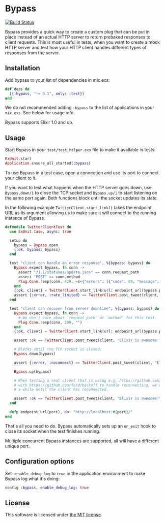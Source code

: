 # Bypass

[![Build Status](https://travis-ci.org/PSPDFKit-labs/bypass.svg?branch=master)](https://travis-ci.org/PSPDFKit-labs/bypass)

Bypass provides a quick way to create a custom plug that can be put in place instead of an actual
HTTP server to return prebaked responses to client requests. This is most useful in tests, when you
want to create a mock HTTP server and test how your HTTP client handles different types of
responses from the server.

## Installation

Add bypass to your list of dependencies in mix.exs:

```elixir
def deps do
  [{:bypass, "~> 0.1", only: :test}]
end
```

We do not recommended adding `:bypass` to the list of applications in your `mix.exs`. See below
for usage info.

Bypass supports Elixir 1.0 and up.


## Usage

Start Bypass in your `test/test_helper.exs` file to make it available in tests:

```elixir
ExUnit.start
Application.ensure_all_started(:bypass)
```

To use Bypass in a test case, open a connection and use its port to connect your client to it.

If you want to test what happens when the HTTP server goes down, use `Bypass.down/1` to close the
TCP socket and `Bypass.up/1` to start listening on the same port again. Both functions block until
the socket updates its state.

In the following example `TwitterClient.start_link()` takes the endpoint URL as its argument
allowing us to make sure it will connect to the running instance of Bypass.

```elixir
defmodule TwitterClientTest do
  use ExUnit.Case, async: true

  setup do
    bypass = Bypass.open
    {:ok, bypass: bypass}
  end

  test "client can handle an error response", %{bypass: bypass} do
    Bypass.expect bypass, fn conn ->
      assert "/1.1/statuses/update.json" == conn.request_path
      assert "POST" == conn.method
      Plug.Conn.resp(conn, 429, ~s<{"errors": [{"code": 88, "message": "Rate limit exceeded"}]}>)
    end
    {:ok, client} = TwitterClient.start_link(url: endpoint_url(bypass.port))
    assert {:error, :rate_limited} == TwitterClient.post_tweet(client, "Elixir is awesome!")
  end

  test "client can recover from server downtime", %{bypass: bypass} do
    Bypass.expect bypass, fn conn ->
      # We don't care about `request_path` or `method` for this test.
      Plug.Conn.resp(conn, 200, "")
    end
    {:ok, client} = TwitterClient.start_link(url: endpoint_url(bypass.port))

    assert :ok == TwitterClient.post_tweet(client, "Elixir is awesome!")

    # Blocks until the TCP socket is closed.
    Bypass.down(bypass)

    assert {:error, :noconnect} == TwitterClient.post_tweet(client, "Elixir is awesome!")

    Bypass.up(bypass)

    # When testing a real client that is using e.g. https://github.com/fishcakez/connection
    # with https://github.com/ferd/backoff to handle reconnecting, we'd have to loop for
    # a while until the client has reconnected.

    assert :ok == TwitterClient.post_tweet(client, "Elixir is awesome!")
  end

  defp endpoint_url(port), do: "http://localhost:#{port}/"
end
```

That's all you need to do. Bypass automatically sets up an `on_exit` hook to close its socket when
the test finishes running.

Multiple concurrent Bypass instances are supported, all will have a different unique port.

## Configuration options

Set `:enable_debug_log` to `true` in the application environment to make Bypass log what it's doing:

```elixir
config :bypass, enable_debug_log: true
```

## License

This software is licensed under [the MIT license](LICENSE).
